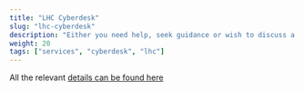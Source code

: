 ```yaml
---
title: "LHC Cyberdesk"
slug: "lhc-cyberdesk"
description: "Either you need help, seek guidance or wish to discuss a cybersecurity related topic/project, relevant experts are there for you."
weight: 20
tags: ["services", "cyberdesk", "lhc"]
---
```



All the relevant [details can be found here](https://lhc.lu/service/cyber-desk)

